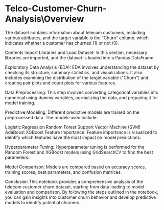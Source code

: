# Telco-Customer-Churn-Analysis\Overview
The dataset contains information about telecom customers, including various attributes, and the target variable is the "Churn" column, which indicates whether a customer has churned (1) or not (0).

Contents
Import Libraries and Load Dataset: In this section, necessary libraries are imported, and the dataset is loaded into a Pandas DataFrame.

Exploratory Data Analysis (EDA): EDA involves understanding the dataset by checking its structure, summary statistics, and visualizations. It also includes examining the distribution of the target variable ("Churn") and creating pair plots and count plots for various features.

Data Preprocessing: This step involves converting categorical variables into numerical using dummy variables, normalizing the data, and preparing it for model training.

Predictive Modeling: Different predictive models are trained on the preprocessed data. The models used include:

Logistic Regression
Random Forest
Support Vector Machine (SVM)
AdaBoost
XGBoost
Feature Importance: Feature importance is visualized to identify which features have the most impact on model predictions.

Hyperparameter Tuning: Hyperparameter tuning is performed for the Random Forest and XGBoost models using GridSearchCV to find the best parameters.

Model Comparison: Models are compared based on accuracy scores, training scores, best parameters, and confusion matrices.

Conclusion
This notebook provides a comprehensive analysis of the telecom customer churn dataset, starting from data loading to model evaluation and comparison. By following the steps outlined in the notebook, you can gain insights into customer churn behavior and develop predictive models to identify potential churners.
